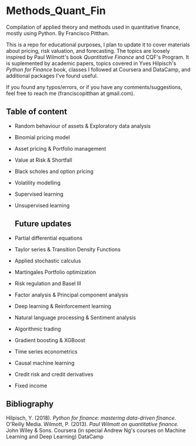 # Methods_Quant_Fin
 
  Compilation of applied theory and methods used in quantitative finance, mostly using Python. By Francisco Pitthan.

  This is a repo for educational purposes, I plan to update it to cover materials about pricing, risk valuation, and forecasting. The topics are loosely inspired by Paul Wilmott's book *Quantitative Finance* and CQF's Program. It is suplemented by academic papers, topics covered in Yves Hilpisch's *Python for Finance* book, classes I followed at Coursera and DataCamp, and additional packages I've found useful.

  If you found any typos/errors, or if you have any comments/suggestions, feel free to reach me (franciscopitthan at gmail.com).

  ## Table of content

* Random behaviour of assets & Exploratory data analysis
* Binomial pricing model
* Asset pricing & Portfolio management

* Value at Risk & Shortfall
* Black scholes and option pricing
* Volatility modelling
* Supervised learning
* Unsupervised learning


  ## Future updates

* Partial differential equations
* Taylor series & Transition Density Functions
* Applied stochastic calculus
* Martingales
  Portfolio optimization
* Risk regulation and Basel III
* Factor analysis & Principal component analysis
* Deep learning & Reinforcement learning
* Natural language processing & Sentiment analysis
* Algorithmic trading
* Gradient boosting & XGBoost
* Time series econometrics
* Causal machine learning
* Credit risk and credit derivatives
* Fixed income


## Bibliography

Hilpisch, Y. (2018). *Python for finance: mastering data-driven finance*. O'Reilly Media.
Wilmott, P. (2013). *Paul Wilmott on quantitative finance.* John Wiley & Sons.
Coursera (in special Andrew Ng's courses on Machine Learning and Deep Learning) 
DataCamp






  
